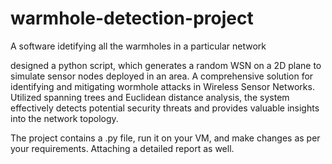 # warmhole-detection-project
A software idetifying all the warmholes in a particular network

designed a python script, which generates a random WSN on a 2D plane to simulate sensor nodes
deployed in an area.
A comprehensive solution for
identifying and mitigating wormhole attacks in Wireless Sensor Networks. Utilized spanning
trees and Euclidean distance analysis, the system effectively detects potential security threats
and provides valuable insights into the network topology.

The project contains a .py file,
run it on your VM, and make changes as per your requirements.
Attaching a detailed report as well.
